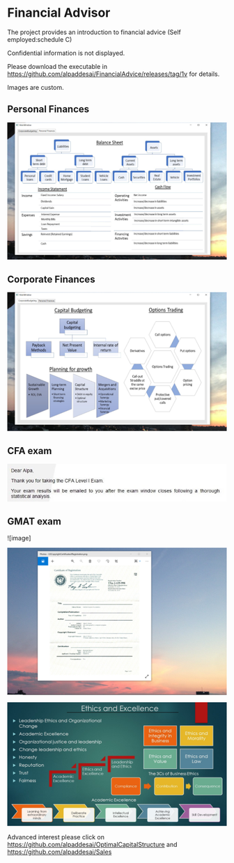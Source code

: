 # Financial Advisor

The project provides an introduction to financial advice (Self employed:schedule C) 

Confidential information is not displayed.

Please download the executable in https://github.com/alpaddesai/FinancialAdvice/releases/tag/1v for details.

Images are custom.

## Personal Finances
![image](PersonalFinances.png)

## Corporate Finances
![image](CorporateBudgeting.png)

## CFA exam
![image](CFAExam.jpg)

## GMAT exam
![image]

![image](USCopyrightCertificate.png)

![image](Ethics.jpg)

Advanced interest please click on https://github.com/alpaddesai/OptimalCapitalStructure and  https://github.com/alpaddesai/Sales

